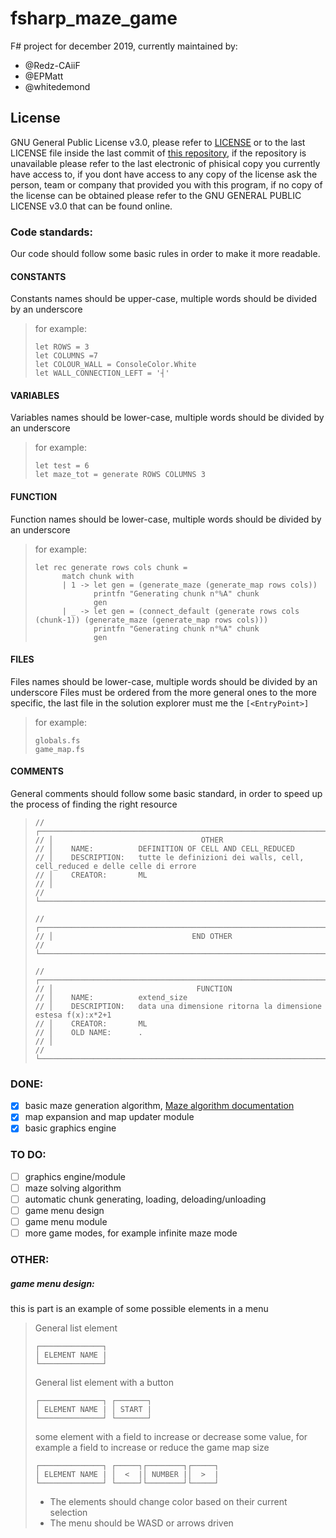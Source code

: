 # fsharp_maze_game
F# project for december 2019, currently maintained by:
* @Redz-CAiiF
* @EPMatt
* @whitedemond

## License
GNU General Public License v3.0, please refer to [LICENSE](https://github.com/Redz-CAiiF/fsharp_maze_game/blob/master/LICENSE) or to the last LICENSE file inside the last commit of [this repository](https://github.com/Redz-CAiiF/fsharp_maze_game), if the repository is unavailable please refer to the last electronic of phisical copy you currently have access to, if you dont have access to any copy of the license ask the person, team or company that provided you with this program, if no copy of the license can be obtained please refer to the GNU GENERAL PUBLIC LICENSE v3.0 that can be found online.

### Code standards:
Our code should follow some basic rules in order to make it more readable.

#### CONSTANTS
Constants names should be upper-case, multiple words should be divided by an underscore
> for example: 
> ```F#
> let ROWS = 3
> let COLUMNS =7
> let COLOUR_WALL = ConsoleColor.White
> let WALL_CONNECTION_LEFT = '┤'
> ```

#### VARIABLES
Variables names should be lower-case, multiple words should be divided by an underscore
> for example: 
> ```F#
> let test = 6
> let maze_tot = generate ROWS COLUMNS 3
> ```

#### FUNCTION
Function names should be lower-case, multiple words should be divided by an underscore
> for example: 
> ```F#
> let rec generate rows cols chunk =
>       match chunk with
>       | 1 -> let gen = (generate_maze (generate_map rows cols))
>              printfn "Generating chunk n°%A" chunk
>              gen
>       | _ -> let gen = (connect_default (generate rows cols (chunk-1)) (generate_maze (generate_map rows cols)))
>              printfn "Generating chunk n°%A" chunk
>              gen
> ```

#### FILES
Files names should be lower-case, multiple words should be divided by an underscore
Files must be ordered from the more general ones to the more specific, the last file in the solution explorer must me the ```[<EntryPoint>]```
> for example: 
> ```F#
> globals.fs
> game_map.fs
> ```

#### COMMENTS
General comments should follow some basic standard, in order to speed up the process of finding the right resource
> ```F#
> // ┌─────────────────────────────────────────────────────────────────────────┐
> // │                                 OTHER 
> // │    NAME:          DEFINITION OF CELL AND CELL_REDUCED
> // │    DESCRIPTION:   tutte le definizioni dei walls, cell, cell_reduced e delle celle di errore
> // │    CREATOR:       ML
> // │
> // └─────────────────────────────────────────────────────────────────────────┘
> 
> // ┌─────────────────────────────────────────────────────────────────────────┐
> // │                               END OTHER 
> // └─────────────────────────────────────────────────────────────────────────┘
> 
> // ┌─────────────────────────────────────────────────────────────────────────┐
> // │                                FUNCTION 
> // │    NAME:          extend_size
> // │    DESCRIPTION:   data una dimensione ritorna la dimensione estesa f(x):x*2+1
> // │    CREATOR:       ML
> // │    OLD NAME:      .
> // │
> // └─────────────────────────────────────────────────────────────────────────┘
> ```

### DONE:
- [x] basic maze generation algorithm, [Maze algorithm documentation](https://en.wikipedia.org/wiki/Maze_generation_algorithm#Recursive_backtracker)
- [x] map expansion and map updater module
- [x] basic graphics engine

### TO DO:
- [ ] graphics engine/module
- [ ] maze solving algorithm
- [ ] automatic chunk generating, loading, deloading/unloading
- [ ] game menu design
- [ ] game menu module
- [ ] more game modes, for example infinite maze mode

### OTHER:
##### game menu design:
this is part is an example of some possible elements in a menu
> General list element
> ```F#
> ┌──────────────┐
> │ ELEMENT NAME |
> └──────────────┘
> ```
> General list element with a button
> ```F#
> ┌──────────────┐ ┌───────┐
> │ ELEMENT NAME | │ START |
> └──────────────┘ └───────┘
> ```
> some element with a field to increase or decrease some value, for example a field to increase or reduce the game map size
> ```F#
> ┌──────────────┐ ┌─────┐┌────────┐┌─────┐
> │ ELEMENT NAME | │  <  |│ NUMBER |│  >  |
> └──────────────┘ └─────┘└────────┘└─────┘
> ```
> * The elements should change color based on their current selection
> * The menu should be WASD or arrows driven
